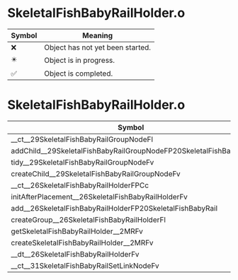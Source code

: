 # SkeletalFishBabyRailHolder.o
| Symbol | Meaning 
| ------------- | ------------- 
| :x: | Object has not yet been started. 
| :eight_pointed_black_star: | Object is in progress. 
| :white_check_mark: | Object is completed. 


# SkeletalFishBabyRailHolder.o
| Symbol | Decompiled? |
| ------------- | ------------- |
| __ct__29SkeletalFishBabyRailGroupNodeFl | :x: |
| addChild__29SkeletalFishBabyRailGroupNodeFP20SkeletalFishBabyRail | :x: |
| tidy__29SkeletalFishBabyRailGroupNodeFv | :x: |
| createChild__29SkeletalFishBabyRailGroupNodeFv | :x: |
| __ct__26SkeletalFishBabyRailHolderFPCc | :x: |
| initAfterPlacement__26SkeletalFishBabyRailHolderFv | :x: |
| add__26SkeletalFishBabyRailHolderFP20SkeletalFishBabyRail | :x: |
| createGroup__26SkeletalFishBabyRailHolderFl | :x: |
| getSkeletalFishBabyRailHolder__2MRFv | :x: |
| createSkeletalFishBabyRailHolder__2MRFv | :x: |
| __dt__26SkeletalFishBabyRailHolderFv | :x: |
| __ct__31SkeletalFishBabyRailSetLinkNodeFv | :x: |
